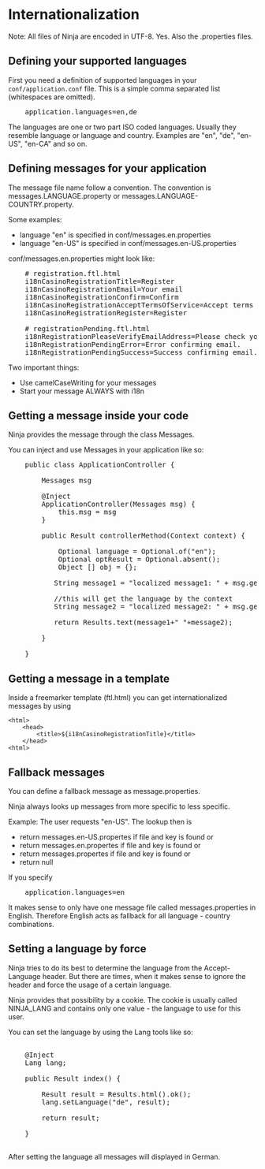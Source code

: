 Internationalization
====================

Note: All files of Ninja are encoded in UTF-8. Yes. Also the .properties files.


Defining your supported languages
----------------------------------

First you need a definition of supported languages in your <code>conf/application.conf</code> file.
This is a simple comma separated list (whitespaces are omitted).

<pre class="prettyprint">
    application.languages=en,de
</pre>

The languages are one or two part ISO coded languages. Usually they resemble language or language and country.
Examples are "en", "de", "en-US", "en-CA" and so on.


Defining messages for your application
------------------------------------

The message file name follow a convention. The convention is messages.LANGUAGE.property or messages.LANGUAGE-COUNTRY.property.

Some examples:

 * language "en" is specified in conf/messages.en.properties
 * language "en-US" is specified in conf/messages.en-US.properties
 
 
conf/messages.en.properties might look like:

<pre class="prettyprint">
    # registration.ftl.html
    i18nCasinoRegistrationTitle=Register
    i18nCasinoRegistrationEmail=Your email
    i18nCasinoRegistrationConfirm=Confirm
    i18nCasinoRegistrationAcceptTermsOfService=Accept terms of service          
    i18nCasinoRegistrationRegister=Register

    # registrationPending.ftl.html
    i18nRegistrationPleaseVerifyEmailAddress=Please check your email inbox to verify your account.
    i18nRegistrationPendingError=Error confirming email.
    i18nRegistrationPendingSuccess=Success confirming email.  
</pre>

Two important things:

 * Use camelCaseWriting for your messages
 * Start your message ALWAYS with i18n


Getting a message inside your code
----------------------------------

Ninja provides the message through the class Messages.

You can inject and use Messages in your application like so:

<pre class="prettyprint">
    public class ApplicationController {
    
        Messages msg

        @Inject
        ApplicationController(Messages msg) {
            this.msg = msg
        }
    
        public Result controllerMethod(Context context) {
        	
            Optional<String> language = Optional.of("en");
			Optional<Result> optResult = Optional.absent();
			Object [] obj = {};
			
           String message1 = "localized message1: " + msg.get("i18nCasinoRegistrationTitle", language, obj);
           
           //this will get the language by the context
           String message2 = "localized message2: " + msg.get("i18nCasinoRegistrationTitle", context, optResult, obj);
           
           return Results.text(message1+" "+message2);

        }

    }
</pre>

Getting a message in a template
-------------------------------

Inside a freemarker template (ftl.html) you can get internationalized messages by using


    <html>
        <head>
            <title>${i18nCasinoRegistrationTitle}</title>
        </head>
    <html>




Fallback messages
-----------------

You can define a fallback message as message.properties.

Ninja always looks up messages from more specific to less specific.

Example: The user requests "en-US". The lookup then is
 
 * return messages.en-US.propertes if file and key is found or
 * return messages.en.propertes if file and key is found or
 * return messages.propertes if file and key is found or
 * return null
 
If you specify

<pre class="prettyprint">
    application.languages=en
</pre>

It makes sense to only have one message file called messages.properties in English. Therefore
English acts as fallback for all language - country combinations.



Setting a language by force
---------------------------

Ninja tries to do its best to determine the language from the Accept-Language header.
But there are times, when it makes sense to ignore the header and force the
usage of a certain language.

Ninja provides that possibility by a cookie. The cookie is usually called
NINJA_LANG and contains only one value - the language to use for this user.

You can set the language by using the Lang tools like so:

<pre class="prettyprint">

    @Inject
    Lang lang;

    public Result index() {

        Result result = Results.html().ok();
        lang.setLanguage("de", result);

        return result;

    }

</pre>

After setting the language all messages will displayed in German.

